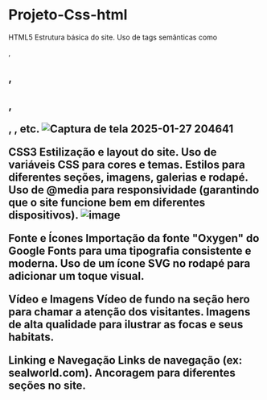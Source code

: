 # Projeto-Css-html
HTML5
Estrutura básica do site.
Uso de tags semânticas como <section>, <h1>, <h2>, <p>, <img>, <a> etc.
![Captura de tela 2025-01-27 204641](https://github.com/user-attachments/assets/0f7349be-44c2-43d6-90c7-5220e1c878ae)



CSS3
Estilização e layout do site.
Uso de variáveis CSS para cores e temas.
Estilos para diferentes seções, imagens, galerias e rodapé.
Uso de @media para responsividade (garantindo que o site funcione bem em diferentes dispositivos).
![image](https://github.com/user-attachments/assets/b6ca4917-3880-475a-a5aa-b7f84397910d)


Fonte e Ícones
Importação da fonte "Oxygen" do Google Fonts para uma tipografia consistente e moderna.
Uso de um ícone SVG no rodapé para adicionar um toque visual.

Vídeo e Imagens
Vídeo de fundo na seção hero para chamar a atenção dos visitantes.
Imagens de alta qualidade para ilustrar as focas e seus habitats.

Linking e Navegação
Links de navegação (ex: sealworld.com).
Ancoragem para diferentes seções no site.
